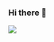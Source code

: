 ### Hi there 👋
<img src="https://img.shields.io/badge/Firebase-FFCA28?style=flat-square&logo=firebase&logoColor=white"/>
